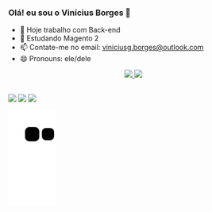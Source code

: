 ### Olá! eu sou o Vinícius Borges 👋

- 🔭 Hoje trabalho com Back-end
- 🌱 Estudando Magento 2
- 📫 Contate-me no email: viniciusg.borges@outlook.com
- 😄 Pronouns: ele/dele


<div align="center">
  <a href="https://github.com/viniciusgborges">
  <img height="150em" src="https://github-readme-stats.vercel.app/api?username=viniciusgborges&show_icons=true&theme=dark&include_all_commits=true&count_private=true"/>
  <img height="150em" src="https://github-readme-stats.vercel.app/api/top-langs/?username=viniciusgborges&layout=compact&langs_count=7&theme=dark"/>
</div>
  
##
  
<div> 
  <a href="https://instagram.com/viniciius.borges" target="_blank"><img src="https://img.shields.io/badge/-Instagram-%23E4405F?style=for-the-badge&logo=instagram&logoColor=white" target="_blank"></a>
  <a href = "mailto:viniciusg.borges@outlook.com"><img src="https://img.shields.io/badge/Microsoft_Outlook-0078D4?style=for-the-badge&logo=microsoft-outlook&logoColor=white" target="_blank"></a>
  <a href="https://www.linkedin.com/in/viniciusg-borges/" target="_blank"><img src="https://img.shields.io/badge/-LinkedIn-%230077B5?style=for-the-badge&logo=linkedin&logoColor=white" target="_blank"></a>
  
  ![Snake animation](https://github.com/viniciusgborges/viniciusgborges/blob/output/github-contribution-grid-snake.svg)
</div>
